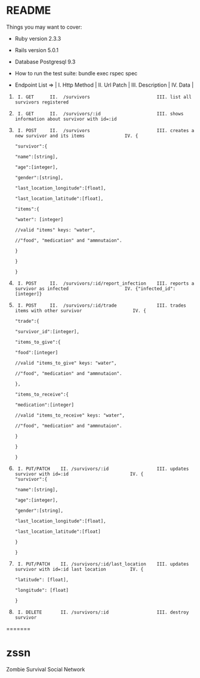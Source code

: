 # README

Things you may want to cover:

* Ruby version 2.3.3

* Rails version 5.0.1

* Database Postgresql 9.3

* How to run the test suite: bundle exec rspec spec

* Endpoint List => 
| I.   Http Method |
II.  Url Patch |
III. Description |
IV.  Data |							

1.     	I. GET      II.  /survivors							III. list all survivors registered

2.     	I. GET      II.  /survivors/:id  					III. shows information about survivor with id=:id

3.		I. POST		II.  /survivors							III. creates a new survivor and its items				IV.	{												
																														  "survivor":{
																														      "name":[string],
																														      "age":[integer],
																														      "gender":[string],
																														      "last_location_longitude":[float],
																														      "last_location_latitude":[float],
																														      "items":{
																														          "water": [integer]
																														          //valid "items" keys: "water",
																														          //"food", "medication" and "ammnutaion".
																														      }
																														  }
																														}

4.		I. POST 	II.  /survivors/:id/report_infection	III. reports a survivor as infected 					IV. {"infected_id":[integer]}

5.		I. POST 	II.  /survivors/:id/trade				III. trades items with other survivor   				IV.	{
																															"trade":{
																																"survivor_id":[integer],
																																"items_to_give":{
																																	"food":[integer]
																																	//valid "items_to_give" keys: "water",
																																	//"food", "medication" and "ammnutaion".
																																},
																																"items_to_receive":{
																																	"medication":[integer]
																																	//valid "items_to_receive" keys: "water",
																																	//"food", "medication" and "ammnutaion".
																																}
																															}
																														}															

															 

6.		I. PUT/PATCH	II.	/survivors/:id 					III. updates survivor with id=:id						IV. {																																								  "survivor":{
																														      "name":[string],
																														      "age":[integer],
																														      "gender":[string],
																														      "last_location_longitude":[float],
																														      "last_location_latitude":[float]
																														  }
																														}	

7.		I. PUT/PATCH	II.	/survivors/:id/last_location 	III. updates survivor with id=:id last location 		IV.	{										
																															"latitude": [float],
																															"longitude": [float]
																														}	

8.      I. DELETE		II.	/survivors/:id 					III. destroy survivor


=======
# zssn
Zombie Survival Social Network

